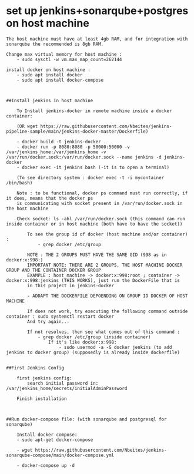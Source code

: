 # set up jenkins+sonarqube+postgres on host machine

    The host machine must have at least 4gb RAM, and for integration with
    sonarqube the recommended is 8gb RAM.

    Change max virtual memory for host machine : 
        - sudo sysctl -w vm.max_map_count=262144

    install docker on host machine : 
        - sudo apt install docker
        - sudo apt install docker-compose



    ##Install jenkins in host machine

        To Install jenkins-docker in remote machine inside a docker container:

        (OR wget https://raw.githubusercontent.com/Nbeites/jenkins-pipeline-sample/main/jenkins-docker-master/Dockerfile)
        
        - docker build -t jenkins-docker .
        - docker run -p 8080:8080 -p 50000:50000 -v /var/jenkins_home:/var/jenkins_home -v /var/run/docker.sock:/var/run/docker.sock --name jenkins -d jenkins-docker
        - docker exec -it jenkins bash (-it is to open a terminal)

        (To see directory system : docker exec -t -i mycontainer /bin/bash)

        Note : to be functional, docker ps command must run correctly, if it does, means that the docker ps
        is communicating with socket present in /var/run/docker.sock in the host machine

        Check socket: ls -ahl /var/run/docker.sock (this command can run inside container or in host machine (both have to have the socket))

            To see the group id of docker (host machine and/or container) :
                - grep docker /etc/group

            NOTE : THE 2 GROUPS MUST HAVE THE SAME GID (998 as in docker:x:998:)
            IMPORTANT NOTE: THERE ARE 2 GROUPS, THE HOST MACHINE DOCKER GROUP AND THE CONTAINER DOCKER GROUP
            EXAMPLE : host machine -> docker:x:998:root ; container -> docker:x:998:jenkins (THIS WORKS), just run the DockerFile that is 
            in this project in jenkins-docker

            - ADDAPT THE DOCKERFILE DEPOENDING ON GROUP ID DOCKER OF HOST MACHINE

            If does not work, try executing the following command outside container : sudo systemctl restart docker
            And try again...

            If not resolves, then see what comes out of this command :
                - grep docker /etc/group (inside container)
                    If it's like docker:x:998:
                        - sudo usermod -a -G docker jenkins (to add jenkins to docker group) (supposedly is already inside dockerfile)


    ##First Jenkins Config

        first jenkins config:
            search initial password in: /var/jenkins_home/secrets/initialAdminPassword

        Finish installation



    ##Run docker-compose file: (with sonarqube and postgresql for sonarqube)

        Install docker compose:
        - sudo apt-get docker-compose

        - wget https://raw.githubusercontent.com/Nbeites/jenkins-sonarqube-compose/main/docker-compose.yml

        - docker-compose up -d